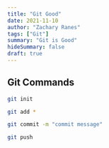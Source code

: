 ```yaml
---
title: "Git Good"
date: 2021-11-10
author: "Zachary Ranes"
tags: ["Git"]
summary: "Git is Good"
hideSummary: false
draft: true
---
```


## Git Commands

```sh
git init
```

```sh
git add *
```

```sh
git commit -m "commit message"
```

```sh
git push
```
